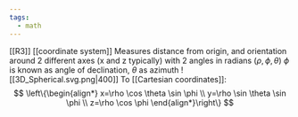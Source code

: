 ```yaml
---
tags:
  - math
---
```

[[R3]] [[coordinate system]]
Measures distance from origin, and orientation around 2 different axes (x and z typically) with 2 angles in radians
$(\rho, \phi, \theta)$ $\phi$ is known as angle of declination, $\theta$ as azimuth
![[3D_Spherical.svg.png|400]]
To [[Cartesian coordinates]]:
$$
\left\{\begin{align*}
x=\rho \cos \theta \sin \phi \\
y=\rho \sin \theta \sin \phi \\
z=\rho \cos \phi
\end{align*}\right\}
$$
